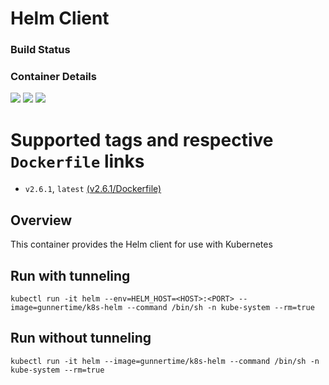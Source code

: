 # Helm Client

### Build Status

### Container Details
[![](https://images.microbadger.com/badges/image/gunnertime/k8s-helm.svg)](http://microbadger.com/images/gunnertime/k8s-helm "Get your own image badge on microbadger.com")
[![](https://images.microbadger.com/badges/version/gunnertime/k8s-helm.svg)](http://microbadger.com/images/gunnertime/k8s-helm "Get your own version badge on microbadger.com")
[![](https://images.microbadger.com/badges/commit/gunnertime/k8s-helm.svg)](http://microbadger.com/images/gunnertime/k8s-helm "Get your own commit badge on microbadger.com")

# Supported tags and respective `Dockerfile` links
* `v2.6.1`, `latest`    [(v2.6.1/Dockerfile)](https://github.com/campbelldgunn/k8s-helm/blob/v2.6.1/Dockerfile)

## Overview
This container provides the Helm client for use with Kubernetes

## Run with tunneling
`kubectl run -it helm --env=HELM_HOST=<HOST>:<PORT> --image=gunnertime/k8s-helm --command /bin/sh -n kube-system --rm=true`

## Run without tunneling
`kubectl run -it helm --image=gunnertime/k8s-helm --command /bin/sh -n kube-system --rm=true`
